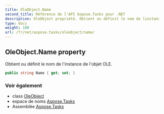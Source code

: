 ```yaml
---
title: OleObject.Name
second_title: Référence de l'API Aspose.Tasks pour .NET
description: OleObject propriété. Obtient ou définit le nom de linstance de lobjet OLE.
type: docs
weight: 100
url: /fr/net/aspose.tasks/oleobject/name/
---
```

## OleObject.Name property

Obtient ou définit le nom de l'instance de l'objet OLE.

```csharp
public string Name { get; set; }
```

### Voir également

* class [OleObject](../)
* espace de noms [Aspose.Tasks](../../oleobject/)
* Assemblée [Aspose.Tasks](../../../)


